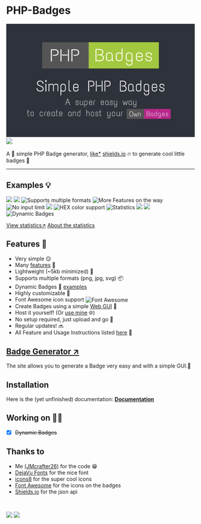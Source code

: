 # PHP-Badges
<img alt="Banner" src=".github/banner.jpg">

<img src="https://api.jm26.net/badge?g&icon=f09b&color=44CC11&url=/github/v/release/jmcrafter26/php-badges" height="20px" >

A 🔧 simple PHP Badge generator, [like*](https://github.com/JMcrafter26/php-badges/blob/main/.github/optical-difference.jpg?raw=true) <a href="https://shields.io" target="_blank">shields.io</a> 🔥 to generate cool little badges 🌟

<hr>

## Examples 💡
<div style="display: inline-block;">
<img src="https://api.jm26.net/badge/?g&label=PHP&message=Badges&format=png&resizeoutput=false" height="20px">
<img src="https://api.jm26.net/badge/?g&label=Own&message=Badges&color=C60B8A&format=png&resizeoutput=false" height="20px">
<img src="https://api.jm26.net/badge/?format=jpg&label=Supports&message=multiple%20formats&color=orange&resizeoutput=false" height="20px" alt="Supports multiple formats">
<img src="https://api.jm26.net/badge/?label=More%20cool%20features&message=on%20their%20way!&color=violet&resizeoutput=false" height="20px" alt="More Features on the way">
<img src="https://api.jm26.net/badge/?label=No%20input&message=LIMIT!LIMIT!LIMIT!LIMIT!LIMIT!LIMIT!LIMIT!LIMIT!&color=brightgreen&resizeoutput=false&scale=35" height="20px" alt="No input limit">
<img src="https://api.jm26.net/badge/beta?url=https://shields.io/github/stars/jmcrafter26/php-badges.json&color=FFDB2D&label=Stars" height="20px">
<img src="https://api.jm26.net/badge/?label=HEX%20color&message=support&color=0596a3&resizeoutput=false" height="20px" alt="HEX color support">
<img src="https://api.jm26.net/badge/statistics?resizeoutput=false" height="20px" alt="Statistics">
<img src="https://api.jm26.net/badge/beta?g&icon=f09b&format=png&scale=20&resizeoutput=false" height="20px" alt=" ">
<img src="https://api.jm26.net/badge/beta?url=https://raw.githubusercontent.com/JMcrafter26/status/master/api/badge-api/uptime.json&label=Badge%20API%20Uptime" height="20px" alt=" ">
<img src="https://api.jm26.net/badge?g&label=Dynamic&icon=f209&message=Badges&color=7B16FF" height="20px" alt="Dynamic Badges" >

</div>

<a href="https://api.jm26.net/badge/statistics?accuratecount=true&resizeoutput=false" target="_blank">View statistics↗</a> [About the statistics ](https://github.com/JMcrafter26/php-badges/blob/main/About%20the%20statistics.md)

## Features 🌟

- Very simple 😌
- Many [features](https://php-badges.rf.gd/php-badges/usage) 🤯
- Lightweight (~5kb minimized) 💪
- Supports multiple formats (png, jpg, svg) 📦
- Dynamic Badges 🔄 [examples](https://php-badges.rf.gd/php-badges/usage#dynamic-url)
- Highly customizable 🎨
- Font Awesome icon support <img height="20" src="https://raw.githubusercontent.com/FortAwesome/Font-Awesome/master/svgs/brands/font-awesome.svg?sanitize=true" alt="Font Awesome" style="vertical-align: middle;">
- Create Badges using a simple [Web GUI](https://test.jm26.net/Badge-generator) 📌
- Host it yourself! (Or [use mine](https://php-badges.rf.gd/php-badges/usage) 🌐)
- No setup required, just upload and go 🚀
- Regular updates! 🔜
- All Feature and Usage Instructions listed [here](https://php-badges.rf.gd/php-badges/usage) 📑


## [Badge Generator ↗](https://test.jm26.net/badge-generator/)
The site allows you to generate a Badge very easy and with a simple GUI.🧩

## Installation

Here is the (yet unfinished) documentation: **[Documentation](https://php-badges.rf.gd/)**

## Working on 👨‍💻

- [x] ~~Dynamic Badges~~

## Thanks to
- Me [(JMcrafter26)](https://test.jm26.net/list) for the code 😁
- [DejaVu Fonts](https://dejavu-fonts.github.io/) for the nice font
- [icons8](https://icons8.com) for the super cool icons
- [Font Awesome](https://fontawesome.com) for the icons on the badges
- [Shields.io](https://shields.io) for the json api

<br/>

<img src="https://test.jm26.net/api/php-badges-views" height="20px" style="display: inline-block;"> <img src="https://api.jm26.net/badge/beta?url=https://raw.githubusercontent.com/JMcrafter26/status/master/api/badge-api/uptime.json&label=Badge%20API%20Uptime" height="20px" style="display: inline-block;">
